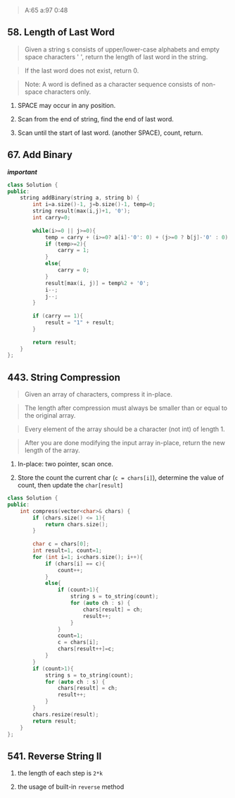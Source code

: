> A:65 a:97 0:48

## 58. Length of Last Word

> Given a string s consists of upper/lower-case alphabets and empty space characters ' ', return the length of last word in the string.

> If the last word does not exist, return 0.

> Note: A word is defined as a character sequence consists of non-space characters only.

1. SPACE may occur in any position.

2. Scan from the end of string, find the end of last word.

3. Scan until the start of last word. (another SPACE), count, return.

## 67. Add Binary

***important***

```cpp
class Solution {
public:
    string addBinary(string a, string b) {
        int i=a.size()-1, j=b.size()-1, temp=0;
        string result(max(i,j)+1, '0');
        int carry=0;
        
        while(i>=0 || j>=0){
            temp = carry + (i>=0? a[i]-'0': 0) + (j>=0 ? b[j]-'0' : 0);
            if (temp>=2){
                carry = 1;
            }
            else{
                carry = 0;
            }
            result[max(i, j)] = temp%2 + '0';
            i--;
            j--;
        }
        
        if (carry == 1){
            result = "1" + result;
        }
        
        return result;
    }
};
```
## 443. String Compression

> Given an array of characters, compress it in-place.

> The length after compression must always be smaller than or equal to the original array.

> Every element of the array should be a character (not int) of length 1.

> After you are done modifying the input array in-place, return the new length of the array.

1. In-place: two pointer, scan once.

2. Store the count the current char (```c = chars[i]```), determine the value of count, then update the ```char[result]```

```cpp
class Solution {
public:
    int compress(vector<char>& chars) {
        if (chars.size() <= 1){
            return chars.size();
        }
        
        char c = chars[0];
        int result=1, count=1;
        for (int i=1; i<chars.size(); i++){
            if (chars[i] == c){
                count++;
            }
            else{
                if (count>1){
                    string s = to_string(count);  
                    for (auto ch : s) {  
                        chars[result] = ch;
                        result++;
                    }
                }
                count=1;
                c = chars[i];
                chars[result++]=c;
            }
        }
        if (count>1){
            string s = to_string(count);  
            for (auto ch : s) {  
                chars[result] = ch;
                result++;
            }
        }
        chars.resize(result);
        return result;
    }
};
```

## 541. Reverse String II

1. the length of each step is ```2*k```

2. the usage of built-in ```reverse``` method
